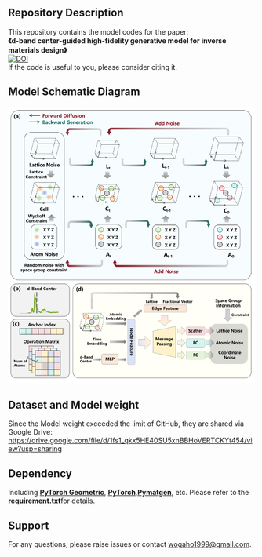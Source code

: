 ## Repository Description  

This repository contains the model codes for the paper:  
​**​《d-band center-guided high-fidelity generative model for inverse materials design》**  
[![DOI](https://img.shields.io/badge/DOI-10.1016%2Fj.cej.2025.169918-blue?labelColor=555555&style=flat&logoColor=white)](https://doi.org/10.1016/j.cej.2025.169918)  
If the code is useful to you, please consider citing it.


## Model Schematic Diagram
![Model](https://github.com/jiahao-codes/dBandDiff/blob/0c694336cb502f4c42770611cdc0dafda8ef6bae/pic/Model%20Diagram.png)

## Dataset and Model weight
Since the Model weight exceeded the limit of GitHub, they are shared via Google Drive:
https://drive.google.com/file/d/1fs1_qkx5HE40SU5xnBBHoVERTCKYt454/view?usp=sharing


## Dependency  
Including **​[PyTorch Geometric](https://github.com/pyg-team/pytorch_geometric)​**​, **​[PyTorch](https://github.com/pytorch/pytorch)​**​, **​[Pymatgen](https://github.com/materialsproject/pymatgen)​**, etc. Please refer to the **​[requirement.txt](https://github.com/jiahao-codes/dBandDiff/blob/cae010a74b32716a3d1cd047faf3c6ba6cf39d3d/requirements.txt)​**​ for details.

## Support  
For any questions, please raise issues or contact wogaho1999@gmail.com.
